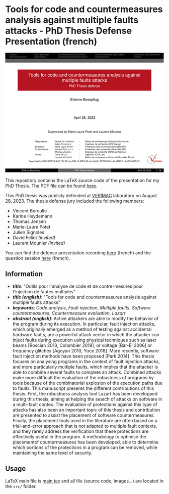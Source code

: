 # Tools for code and countermeasures analysis against multiple faults attacks - PhD Thesis Defense Presentation (french)

<p align="center">
  <a href="phd-thesis-defense-fr.pdf"><img src="cover.bmp" title="Manuscript defense presentation cover page"></a>
</p>

This repository contains the LaTeX source code of the presentation for my PhD Thesis.
The PDF file can be found [here](phd-thesis-manuscript-fr.pdf).

This PhD thesis was publicly defended at [VERIMAG](https://www-verimag.imag.fr/?lang=en)  laboratory on August 28, 2023. The thesis defense jury included the following members:
 - Vincent Beroulle
 - Karine Heydemann
 - Thomas Jensen
 - Marie-Laure Potet
 - Julien Signoles
 - David Feliot *(invited)*
 - Laurent Mounier *(invited)*

You can find the defense presentation recording [here](https://www.youtube.com/watch?v=KDjPvQPlbNc) (french) and the question session [here](https://www.youtube.com/watch?v=tbZydVJQ1sU) (french).

## Information

 - ***title***: "Outils pour l'analyse de code et de contre-mesures pour l'injection de fautes multiples"
 - ***title (english)***: "Tools for code and countermeasures analysis against multiple faults
attacks"
 - ***keywords***: *Code analysis*, *Fault injection*, *Multiple faults*, *Software countermeasures*, *Countermeasure evaluation*, *Lazart*
 - ***abstract (english)***: Active attackers are able to modify the behavior of the program during its execution. In particular, fault injection attacks, which originally emerged as a method of testing against accidental hardware faults, are a powerful attack vector in which the attacker can inject faults during execution using physical techniques such as laser beams [Roscian 2013, Colombier 2019], or voltage [Bar-El 2006] or frequency glitches [Agoyan 2010, Yuce 2018]. 
 More recently, software fault injection methods have been proposed [Park 2014]. This thesis focuses on analysing programs in the context of fault injection attacks, and more particularly multiple faults, which implies that the attacker is able to combine several faults to complete an attack. Combined attacks make more difficult the evaluation of the robustness of programs by tools because of the combinatorial explosion of the execution paths due to faults.
This manuscript presents the different contributions of this thesis. First, the robustness
analysis tool Lazart has been developped during this thesis, aiming at helping the search of
attacks on software in a multi-fault contex. The evaluation of protections against this type
of attacks has also been an important topic of this thesis and contribution are presented
to assist the placement of software countermeasures. Finally, the placement tools used in
the literature are often based on a trial-and-error approach that is not adapted to multiple
fault contexts, and they rarely address the verification that these protections are effectively
useful in the program. A methodology to optimise the placementof countermeasures has
been developed, able to determine which portions of the protections in a program can be
removed, while maintaining the same level of security.

## Usage

LaTeX main file is [main.tex](src/main.tex) and all file (source code, images...) are located in the `src/` folder. 